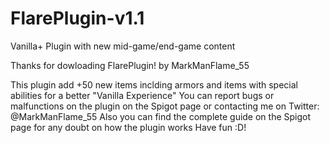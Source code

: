 # FlarePlugin-v1.1
Vanilla+ Plugin with new mid-game/end-game content

Thanks for dowloading FlarePlugin!
by MarkManFlame_55

This plugin add +50 new items inclding armors and items with special abilities for a better "Vanilla Experience"
You can report bugs or malfunctions on the plugin on the Spigot page or contacting me on Twitter: @MarkManFlame_55
Also you can find the complete guide on the Spigot page for any doubt on how the plugin works
Have fun :D!
